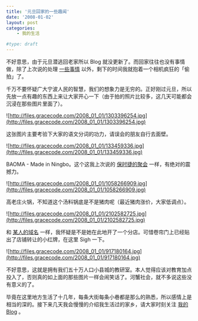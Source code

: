 ```yaml
---
title: '元旦回家的一些趣闻'
date: '2008-01-02'
layout: post
categories:
    - 我的生活

#type: draft
---
```


不好意思，由于元旦潜逃回老家所以 Blog 就没更新了。而回家往往也没有事情做，除了上次说的处理 [一些事情]({{site.urls}}/posts/286/) 以外，剩下的时间我就抱着一个相机疯狂的「偷拍」了。

千万不要怀疑广大宁波人民的智慧，我们的想象力是无穷的。正好刚过元旦，所以先放一点有趣的东西上来让大家开心一下（由于拍的照片比较多，这几天可能都会沉浸在那些图片里面了）。

![http://files.gracecode.com/2008_01_01/1303396254.jpg](http://files.gracecode.com/2008_01_01/1303396254.jpg)

这张图片主要考验下大家的语文分词的功力，请误会的朋友自行去面壁。

![http://files.gracecode.com/2008_01_01/133459336.jpg](http://files.gracecode.com/2008_01_01/133459336.jpg)

BAOMA - Made in Ningbo。这个这我上次说的 [保时捷的聚会]({{site.urls}}/posts/368/) 一样，有绝对的震撼力。

![http://files.gracecode.com/2008_01_01/1058266909.jpg](http://files.gracecode.com/2008_01_01/1058266909.jpg)

高老庄火锅，不知道这个汤料锅底是不是猪肉呢（最近猪肉涨价，大家低调点）。

![http://files.gracecode.com/2008_01_01/2102582725.jpg](http://files.gracecode.com/2008_01_01/2102582725.jpg)

和 [某人的域名](http://www.yiyitoo.com) 一样，我怀疑是不是她在此地开了一个分店。可惜卷帘门上已经贴出了店铺转让的小红牌，在这里 Sigh 一下。

![http://files.gracecode.com/2008_01_01/917180164.jpg](http://files.gracecode.com/2008_01_01/917180164.jpg)

不好意思，这就是拥有我们五十万人口小县城的教研室。本人觉得应该对教育加点投入了，否则真的如上面的那些图片一样会闹笑话了。河蟹社会，就不多说这些没有意义的了。

毕竟在这里地方生活了十几年，每条大街每条小巷都是那么的熟悉，所以感情上是相当的深的。接下来几天我会慢慢的介绍我生活过的家乡，请大家时刻关注 [我的 Blog](http://www.gracecode.com) 。
